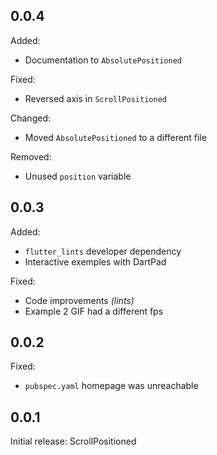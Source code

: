 ## 0.0.4

Added:
* Documentation to `AbsolutePositioned`

Fixed:
* Reversed axis in `ScrollPositioned`

Changed:
* Moved `AbsolutePositioned` to a different file

Removed:
* Unused `position` variable

## 0.0.3

Added:
* `flutter_lints` developer dependency
* Interactive exemples with DartPad

Fixed:
* Code improvements *(lints)*
* Example 2 GIF had a different fps 

## 0.0.2

Fixed:
* `pubspec.yaml` homepage was unreachable

## 0.0.1

Initial release: ScrollPositioned